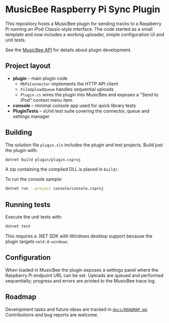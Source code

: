 # MusicBee Raspberry Pi Sync Plugin

This repository hosts a MusicBee plugin for sending tracks to a Raspberry Pi running an iPod Classic‑style interface.
The code started as a small template and now includes a working uploader, simple configuration UI and unit tests.

See the [MusicBee API](https://getmusicbee.com/help/api/) for details about plugin development.

## Project layout

- **plugin** – main plugin code
  - `MbPiConnector` implements the HTTP API client
  - `FileUploadQueue` handles sequential uploads
  - `Plugin.cs` wires the plugin into MusicBee and exposes a "Send to iPod" context menu item
- **console** – minimal console app used for quick library tests
- **PluginTests** – xUnit test suite covering the connector, queue and settings manager

## Building

The solution file `plugin.sln` includes the plugin and test projects. Build just the plugin with:

```bash
dotnet build plugin/plugin.csproj
```

A zip containing the compiled DLL is placed in `build/`.

To run the console sample:

```bash
dotnet run --project console/console.csproj
```

## Running tests

Execute the unit tests with:

```bash
dotnet test
```

This requires a .NET SDK with Windows desktop support because the plugin targets `net4.8-windows`.

## Configuration

When loaded in MusicBee the plugin exposes a settings panel where the Raspberry Pi endpoint URL can be set.
Uploads are queued and performed sequentially; progress and errors are printed to the MusicBee trace log.

## Roadmap

Development tasks and future ideas are tracked in [`docs/ROADMAP.md`](docs/ROADMAP.md).
Contributions and bug reports are welcome.
